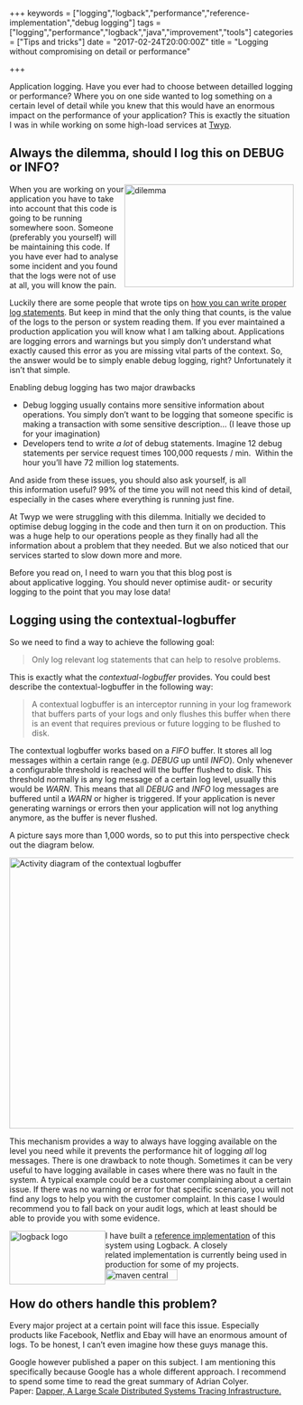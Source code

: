 +++
keywords = ["logging","logback","performance","reference-implementation","debug logging"]
tags = ["logging","performance","logback","java","improvement","tools"]
categories = ["Tips and tricks"]
date = "2017-02-24T20:00:00Z"
title = "Logging without compromising on detail or performance"

+++

Application logging. Have you ever had to choose between detailled logging or performance?
Where you on one side wanted to log something on a certain level of detail while
you knew that this would have an enormous impact on the performance of your application?
This is exactly the situation I was in while working on some high-load services at [Twyp](https://www.twyp.com/).


<!--more-->
<h2>Always the dilemma, should I log this on DEBUG or INFO?</h2>
<p><img style="float:right" src="https://blogs.infosupport.com/wp-content/uploads/2016/08/dilemma-300x182.jpeg" alt="dilemma" width="300" height="182" srcset="https://blogs.infosupport.com/wp-content/uploads/2016/08/dilemma-300x182.jpeg 300w, https://blogs.infosupport.com/wp-content/uploads/2016/08/dilemma-493x300.jpeg 493w, https://blogs.infosupport.com/wp-content/uploads/2016/08/dilemma.jpeg 625w" sizes="(max-width: 300px) 100vw, 300px"></p>
<p>When you are working on your application you have to take into account that this code is going to be running somewhere soon. Someone (preferably you yourself) will be maintaining this code.&nbsp;If you have ever had to analyse some incident and&nbsp;you found that the logs were not of use at all, you will know the pain.</p>
<p>Luckily there are some people that wrote&nbsp;tips on <a href="https://www.javacodegeeks.com/2011/01/10-tips-proper-application-logging.html">how you can write proper log statements</a>. But keep in mind that the only thing that counts, is&nbsp;the value of the logs to the person or system reading them. If you ever maintained a production application you will know what I am talking about. Applications are logging errors and warnings but you simply don’t understand what exactly caused this error as you are missing vital parts of the context. So, the answer would be&nbsp;to simply enable debug logging, right? Unfortunately it isn’t that simple.</p>
<p>Enabling debug logging has two major drawbacks</p>
<ul>
<li>Debug logging usually contains more sensitive information about operations. You simply don’t want to be logging&nbsp;that&nbsp;someone specific is making a transaction with some sensitive description… (I leave those up for your imagination)</li>
<li>Developers tend to write&nbsp;<em>a lot</em> of debug statements. Imagine 12 debug statements per service request times 100,000 requests / min. &nbsp;Within the hour you’ll have 72 million log statements.</li>
</ul>
<p>And aside from these issues, you should also ask yourself, is all this&nbsp;information useful? 99% of the time you will not need this kind of detail, especially in the cases where everything is running just fine.</p>
<p>At Twyp we were struggling with&nbsp;this dilemma.&nbsp;Initially we decided to optimise&nbsp;debug logging in the code and then&nbsp;turn it on on production. This was a&nbsp;huge help to our operations people as they finally had all the information about a problem that they needed. But we also&nbsp;noticed that our services started to slow down more and more.</p>
<p>Before you read on, I need to warn you that this blog post is about&nbsp;applicative logging. You should never optimise&nbsp;audit-&nbsp;or&nbsp;security logging to the point that you may lose data!</p>
<h2>Logging using&nbsp;the contextual-logbuffer</h2>
<p>So we need to find a way to achieve the following goal:</p>
<blockquote><p>Only log relevant log statements&nbsp;that can help to resolve&nbsp;problems.</p></blockquote>
<p>This is exactly what the&nbsp;<em>contextual-logbuffer</em>&nbsp;provides. You could best describe the contextual-logbuffer in the following way:</p>
<blockquote><p>A contextual logbuffer is an interceptor running in your log framework that buffers parts of&nbsp;your logs and only flushes this buffer when there is an event that requires previous or future logging to be flushed to disk.</p></blockquote>
<p>The contextual logbuffer works based on a <em>FIFO</em>&nbsp;buffer. It stores all log messages within a certain range (e.g. <em>DEBUG </em>up until<em> INFO</em>). Only whenever a configurable threshold is reached will the buffer flushed to disk. This threshold normally is any log message of a certain log level, usually this would be <em>WARN</em>. This means that all&nbsp;<em>DEBUG</em>&nbsp;and<em>&nbsp;INFO </em>log messages are buffered until a&nbsp;<em>WARN&nbsp;</em>or higher is triggered. If your application is never generating warnings or errors then your application will not log anything anymore, as the buffer is never flushed.</p>
<p>A picture says more than 1,000 words, so to put this into perspective check out the diagram below.</p>
<p><a href="https://blogs.infosupport.com/wp-content/uploads/2016/08/AD-Context-Logbuffer-1.png"><img class="alignnone size-full wp-image-19336" src="https://blogs.infosupport.com/wp-content/uploads/2016/08/AD-Context-Logbuffer-1.png" alt="Activity diagram of the contextual logbuffer" width="805" height="480" srcset="https://blogs.infosupport.com/wp-content/uploads/2016/08/AD-Context-Logbuffer-1.png 805w, https://blogs.infosupport.com/wp-content/uploads/2016/08/AD-Context-Logbuffer-1-300x179.png 300w, https://blogs.infosupport.com/wp-content/uploads/2016/08/AD-Context-Logbuffer-1-768x458.png 768w, https://blogs.infosupport.com/wp-content/uploads/2016/08/AD-Context-Logbuffer-1-500x298.png 500w" sizes="(max-width: 805px) 100vw, 805px"></a></p>
<p>This mechanism provides a way to always have&nbsp;logging available on the level you need while it prevents the performance hit of logging&nbsp;<em>all</em> log messages. There is one drawback to note though. Sometimes it can be very useful to have logging available in cases where there was no&nbsp;fault in the system. A typical example could be a customer complaining about a certain issue. If there was no warning or error for that specific scenario, you will not find any logs to help you with the customer complaint. In this case I would recommend you to fall back on your audit logs, which at least should be able to provide you with some evidence.</p>
<p><img style="float: left;" src="https://blogs.infosupport.com/wp-content/uploads/2016/08/logbacklogo.jpg" alt="logback logo" width="170" height="95">I have built a <a href="https://github.com/sdegroot/logback-context-logbuffer">reference implementation</a> of this system using Logback. A closely related&nbsp;implementation is currently being used in production for some of my projects.&nbsp;<img class="alignnone" src="https://maven-badges.herokuapp.com/maven-central/com.github.sdegroot/logback-context-logbuffer/badge.svg" alt="maven central latest version" width="128" height="20"></p>
<h2><strong>How do others handle this problem?</strong></h2>
<p>Every major project at a certain point will face this issue. Especially products like Facebook, Netflix and Ebay will have an enormous amount of logs. To be honest, I can’t even imagine how these guys manage this.</p>
<p>Google however published a paper on this subject. I am mentioning this specifically because Google has a whole different approach. I recommend to spend some time to read the great summary of Adrian Colyer. Paper:&nbsp;<a href="https://blog.acolyer.org/2015/10/06/dapper-a-large-scale-distributed-systems-tracing-infrastructure/">Dapper, A Large Scale Distributed Systems Tracing&nbsp;Infrastructure.</a></p>